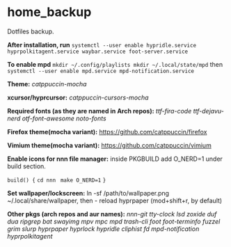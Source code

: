 # home_backup
Dotfiles backup.

<b>After installation, run</b> `systemctl --user enable hypridle.service  hyprpolkitagent.service waybar.service foot-server.service`

<b>To enable mpd</b> `mkdir ~/.config/playlists mkdir ~/.local/state/mpd` then `systemctl --user enable mpd.service mpd-notification.service`

<b>Theme:</b> <i>catppuccin-mocha</i>

<b>xcursor/hyprcursor:</b> <i>catppuccin-cursors-mocha</i>

<b>Required fonts (as they are named in Arch repos):</b>  <i>ttf-fira-code ttf-dejavu-nerd otf-font-awesome noto-fonts</i>

<b>Firefox theme(mocha variant):</b> https://github.com/catppuccin/firefox

<b>Vimium theme(mocha variant):</b> https://github.com/catppuccin/vimium

<b>Enable icons for nnn file manager:</b> inside PKGBUILD add O_NERD=1 under build section.


`build() {`
  `cd nnn`
 ` make O_NERD=1`
`}`

<b>Set wallpaper/lockscreen:</b> ln -sf /path/to/wallpaper.png ~/.local/share/wallpaper, then - reload hyprpaper (mod+shift+r, by default)

<b>Other pkgs (arch repos and aur names):</b> <i>nnn-git tty-clock lsd zoxide duf dua ripgrep bat swayimg mpv mpc mpd trash-cli foot foot-terminfo fuzzel grim slurp hyprpaper hyprlock hypridle cliphist fd mpd-notification hyprpolkitagent</i>
